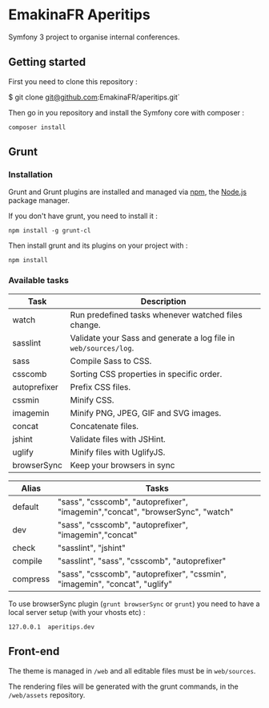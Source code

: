 EmakinaFR Aperitips
==========

Symfony 3 project to organise internal conferences.

## Getting started

First you need to clone this repository :

$ git clone git@github.com:EmakinaFR/aperitips.git`

Then go in you repository and install the Symfony core with composer :

`composer install`

## Grunt

### Installation

Grunt and Grunt plugins are installed and managed via [npm](https://www.npmjs.com/), 
the [Node.js](https://nodejs.org/en/) package manager.

If you don't have grunt, you need to install it :

`npm install -g grunt-cl`


Then install grunt and its plugins on your project with :

`npm install`

### Available tasks

| Task          | Description |
| ------------- | ------------- |
| watch         | Run predefined tasks whenever watched files change. |
| sasslint      | Validate your Sass and generate a log file in `web/sources/log`.  |
| sass          | Compile Sass to CSS.  |
| csscomb       | Sorting CSS properties in specific order. |
| autoprefixer  | Prefix CSS files. |
| cssmin        | Minify CSS. |
| imagemin      | Minify PNG, JPEG, GIF and SVG images. |
| concat        | Concatenate files. |
| jshint        | Validate files with JSHint. |
| uglify        | Minify files with UglifyJS. |
| browserSync   | Keep your browsers in sync  |

| Alias          | Tasks |
| -------------  | ------------- |
| default        | "sass", "csscomb", "autoprefixer", "imagemin","concat", "browserSync", "watch" |
| dev            | "sass", "csscomb", "autoprefixer", "imagemin","concat" |
| check          | "sasslint", "jshint"  |
| compile        | "sasslint", "sass", "csscomb", "autoprefixer"  |
| compress       | "sass", "csscomb", "autoprefixer", "cssmin", "imagemin", "concat", "uglify" |

To use browserSync plugin (`grunt browserSync` or `grunt`) you need to have a local server setup (with your vhosts etc) :

`127.0.0.1  aperitips.dev`

## Front-end 

The theme is managed in `/web` and all editable files must be in `web/sources`. 

The rendering files will be generated with the grunt commands, in the `/web/assets` repository.
